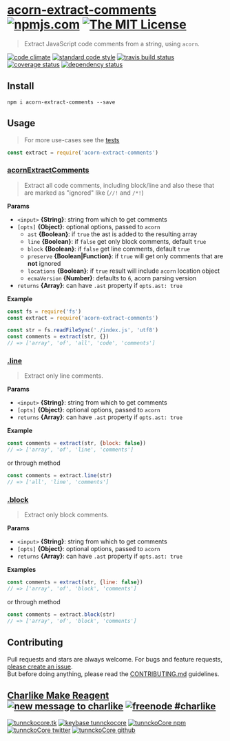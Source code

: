 # [acorn-extract-comments][author-www-url] [![npmjs.com][npmjs-img]][npmjs-url] [![The MIT License][license-img]][license-url] 

> Extract JavaScript code comments from a string, using `acorn`.

[![code climate][codeclimate-img]][codeclimate-url] [![standard code style][standard-img]][standard-url] [![travis build status][travis-img]][travis-url] [![coverage status][coveralls-img]][coveralls-url] [![dependency status][david-img]][david-url]


## Install
```
npm i acorn-extract-comments --save
```


## Usage
> For more use-cases see the [tests](./test.js)

```js
const extract = require('acorn-extract-comments')
```


### [acornExtractComments](index.js#L42)
> Extract all code comments, including block/line and also these that are marked as "ignored" like (`//!` and `/*!`)

**Params**

* `<input>` **{String}**: string from which to get comments    
* `[opts]` **{Object}**: optional options, passed to `acorn`  
  - `ast` **{Boolean}**: if `true` the ast is added to the resulting array
  - `line` **{Boolean}**: if `false` get only block comments, default `true`
  - `block` **{Boolean}**: if `false` get line comments, default `true`
  - `preserve` **{Boolean|Function}**: if `true` will get only comments that are **not** ignored
  - `locations` **{Boolean}**: if `true` result will include `acorn` location object
  - `ecmaVersion` **{Number}**: defaults to `6`, acorn parsing version
* `returns` **{Array}**: can have `.ast` property if `opts.ast: true`  

**Example**

```js
const fs = require('fs')
const extract = require('acorn-extract-comments')

const str = fs.readFileSync('./index.js', 'utf8')
const comments = extract(str, {})
// => ['array', 'of', 'all', 'code', 'comments']
```

### [.line](index.js#L70)
> Extract only line comments.

**Params**

* `<input>` **{String}**: string from which to get comments    
* `[opts]` **{Object}**: optional options, passed to `acorn`    
* `returns` **{Array}**: can have `.ast` property if `opts.ast: true`  

**Example**

```js
const comments = extract(str, {block: false})
// => ['array', 'of', 'line', 'comments']
```

or through method

```js
const comments = extract.line(str)
// => ['all', 'line', 'comments']
```

### [.block](index.js#L98)
> Extract only block comments.

**Params**

* `<input>` **{String}**: string from which to get comments    
* `[opts]` **{Object}**: optional options, passed to `acorn`    
* `returns` **{Array}**: can have `.ast` property if `opts.ast: true`  

**Examples**

```js
const comments = extract(str, {line: false})
// => ['array', 'of', 'block', 'comments']
```

or through method

```js
const comments = extract.block(str)
// => ['array', 'of', 'block', 'comments']
```


## Contributing
Pull requests and stars are always welcome. For bugs and feature requests, [please create an issue](https://github.com/tunnckoCore/acorn-extract-comments/issues/new).  
But before doing anything, please read the [CONTRIBUTING.md](./CONTRIBUTING.md) guidelines.


## [Charlike Make Reagent](http://j.mp/1stW47C) [![new message to charlike][new-message-img]][new-message-url] [![freenode #charlike][freenode-img]][freenode-url]

[![tunnckocore.tk][author-www-img]][author-www-url] [![keybase tunnckocore][keybase-img]][keybase-url] [![tunnckoCore npm][author-npm-img]][author-npm-url] [![tunnckoCore twitter][author-twitter-img]][author-twitter-url] [![tunnckoCore github][author-github-img]][author-github-url]


[npmjs-url]: https://www.npmjs.com/package/acorn-extract-comments
[npmjs-img]: https://img.shields.io/npm/v/acorn-extract-comments.svg?label=acorn-extract-comments

[license-url]: https://github.com/tunnckoCore/acorn-extract-comments/blob/master/LICENSE
[license-img]: https://img.shields.io/badge/license-MIT-blue.svg


[codeclimate-url]: https://codeclimate.com/github/tunnckoCore/acorn-extract-comments
[codeclimate-img]: https://img.shields.io/codeclimate/github/tunnckoCore/acorn-extract-comments.svg

[travis-url]: https://travis-ci.org/tunnckoCore/acorn-extract-comments
[travis-img]: https://img.shields.io/travis/tunnckoCore/acorn-extract-comments.svg

[coveralls-url]: https://coveralls.io/r/tunnckoCore/acorn-extract-comments
[coveralls-img]: https://img.shields.io/coveralls/tunnckoCore/acorn-extract-comments.svg

[david-url]: https://david-dm.org/tunnckoCore/acorn-extract-comments
[david-img]: https://img.shields.io/david/tunnckoCore/acorn-extract-comments.svg

[standard-url]: https://github.com/feross/standard
[standard-img]: https://img.shields.io/badge/code%20style-standard-brightgreen.svg


[author-www-url]: http://www.tunnckocore.tk
[author-www-img]: https://img.shields.io/badge/www-tunnckocore.tk-fe7d37.svg

[keybase-url]: https://keybase.io/tunnckocore
[keybase-img]: https://img.shields.io/badge/keybase-tunnckocore-8a7967.svg

[author-npm-url]: https://www.npmjs.com/~tunnckocore
[author-npm-img]: https://img.shields.io/badge/npm-~tunnckocore-cb3837.svg

[author-twitter-url]: https://twitter.com/tunnckoCore
[author-twitter-img]: https://img.shields.io/badge/twitter-@tunnckoCore-55acee.svg

[author-github-url]: https://github.com/tunnckoCore
[author-github-img]: https://img.shields.io/badge/github-@tunnckoCore-4183c4.svg

[freenode-url]: http://webchat.freenode.net/?channels=charlike
[freenode-img]: https://img.shields.io/badge/freenode-%23charlike-5654a4.svg

[new-message-url]: https://github.com/tunnckoCore/ama
[new-message-img]: https://img.shields.io/badge/ask%20me-anything-green.svg